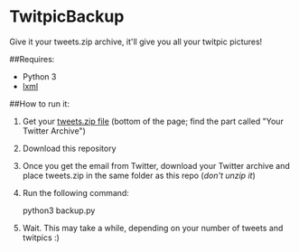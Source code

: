 TwitpicBackup
=============

Give it your tweets.zip archive, it'll give you all your twitpic pictures!

##Requires:

- Python 3
- [lxml](https://pypi.python.org/pypi/lxml/3.3.3)


##How to run it:

1. Get your [tweets.zip file](https://twitter.com/settings/account) (bottom of the page; find the part called "Your Twitter Archive")
2. Download this repository
3. Once you get the email from Twitter, download your Twitter archive and place tweets.zip in the same folder as this repo (*don't unzip it*)
4. Run the following command:

    python3 backup.py

5. Wait. This may take a while, depending on your number of tweets and twitpics :)
